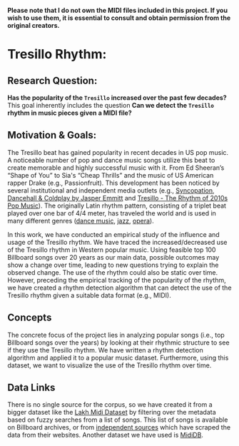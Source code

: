 **Please note that I do not own the MIDI files included in this project. If you wish to use them, it is essential to consult and obtain permission from the original creators.**

# Tresillo Rhythm: 

## Research Question: 

**Has the popularity of the `Tresillo` increased over the past few decades?**  
This goal inherently includes the question **Can we detect the `Tresillo` rhythm in music pieces given a MIDI file?**

## Motivation & Goals: 
The Tresillo beat has gained popularity in recent decades in US pop music. A noticeable number of pop and dance music songs utilize this beat to create memorable and highly successful music with it. From Ed Sheeran’s “Shape of You” to Sia's “Cheap Thrills” and the music of US American rapper Drake (e.g., Passionfruit). This development has been noticed by several institutional and independent media outlets (e.g., [Syncopation, Dancehall & Coldplay by Jasper Emmitt](https://medium.com/@jasperemmitt/syncopation-dancehall-coldplay-ede27c6d01cf) and [Tresillo - The Rhythm of 2010s Pop Music](https://www.youtube.com/watch?v=DZ_yT_ukkKA)). The originally Latin rhythm pattern, consisting of a triplet beat played over one bar of 4/4 meter, has traveled the world and is used in many different genres ([dance music](https://www.youtube.com/watch?v=JGwWNGJdvx8), [jazz](https://www.youtube.com/watch?v=4CtyQXFtu2U), [opera](https://www.youtube.com/watch?v=KJ_HHRJf0xg)).

In this work, we have conducted an empirical study of the influence and usage of the Tresillo rhythm. We have traced the increased/decreased use of the Tresillo rhythm in Western popular music. Using feasible top 100 Billboard songs over 20 years as our main data, possible outcomes may show a change over time, leading to new questions trying to explain the observed change. The use of the rhythm could also be static over time.
However, preceding the empirical tracking of the popularity of the rhythm, we have created a rhythm detection algorithm that can detect the use of the Tresillo rhythm given a suitable data format (e.g., MIDI).

## Concepts 

The concrete focus of the project lies in analyzing popular songs (i.e., top Billboard songs over the years) by looking at their rhythmic structure to see if they use the Tresillo rhythm. We have written a rhythm detection algorithm and applied it to a popular music dataset. Furthermore, using this dataset, we want to visualize the use of the Tresillo rhythm over time. 

## Data Links
There is no single source for the corpus, so we have created it from a bigger dataset like the [Lakh Midi Dataset](https://colinraffel.com/projects/lmd/ "The Lakh MIDI Dataset v0.1") by filtering over the metadata based on fuzzy searches from a list of songs. This list of songs is available on Billboard archives, or from [independent sources](https://data.world/kcmillersean/billboard-hot-100-1958-2017 "Billboard Hot weekly charts - Data.world") which have scraped the data from their websites.
Another dataset we have used is [MidiDB](https://www.mididb.com/genres/).
